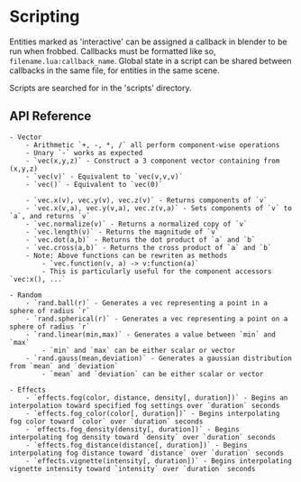 Scripting
=========

Entities marked as 'interactive' can be assigned a callback in blender to be run when frobbed.
Callbacks must be formatted like so, `filename.lua:callback_name`. 
Global state in a script can be shared between callbacks in the same file, for entities in the same scene.

Scripts are searched for in the 'scripts' directory.

API Reference
-------------
	- Vector
		- Arithmetic `+, -, *, /` all perform component-wise operations
		- Unary `-` works as expected
		- `vec(x,y,z)` - Construct a 3 component vector containing from (x,y,z)
		- `vec(v)` - Equivalent to `vec(v,v,v)`
		- `vec()` - Equivalent to `vec(0)`

		- `vec.x(v), vec.y(v), vec.z(v)` - Returns components of `v`
		- `vec.x(v,a), vec.y(v,a), vec.z(v,a)` - Sets components of `v` to `a`, and returns `v`
		- `vec.normalize(v)` - Returns a normalized copy of `v`
		- `vec.length(v)` - Returns the magnitude of `v`
		- `vec.dot(a,b)` - Returns the dot product of `a` and `b`
		- `vec.cross(a,b)` - Returns the cross product of `a` and `b`
		- Note: Above functions can be rewriten as methods
			- `vec.function(v, a) -> v:function(a)`
			- This is particularly useful for the component accessors `vec:x(), ...`

	- Random
		- `rand.ball(r)` - Generates a vec representing a point in a sphere of radius `r`
		- `rand.spherical(r)` - Generates a vec representing a point on a sphere of radius `r`
		- `rand.linear(min,max)` - Generates a value between `min` and `max`
			- `min` and `max` can be either scalar or vector
		- `rand.gauss(mean,deviation)` - Generates a gaussian distribution from `mean` and `deviation`
			- `mean` and `deviation` can be either scalar or vector

	- Effects
		- `effects.fog(color, distance, density[, duration])` - Begins an interpolation toward specified fog settings over `duration` seconds
		- `effects.fog_color(color[, duration])` - Begins interpolating fog color toward `color` over `duration` seconds
		- `effects.fog_density(density[, duration])` - Begins interpolating fog density toward `density` over `duration` seconds
		- `effects.fog_distance(distance[, duration])` - Begins interpolating fog distance toward `distance` over `duration` seconds
		- `effects.vignette(intensity[, duration])` - Begins interpolating vignette intensity toward `intensity` over `duration` seconds